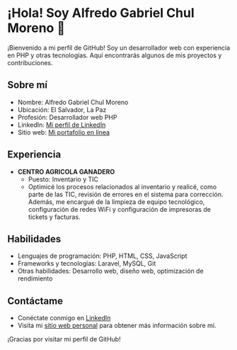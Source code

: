 # ¡Hola! Soy Alfredo Gabriel Chul Moreno 👋

¡Bienvenido a mi perfil de GitHub! Soy un desarrollador web con experiencia en PHP y otras tecnologías. Aquí encontrarás algunos de mis proyectos y contribuciones.

## Sobre mí

- Nombre: Alfredo Gabriel Chul Moreno
- Ubicación: El Salvador, La Paz
- Profesión: Desarrollador web PHP
- LinkedIn: [Mi perfil de LinkedIn](https://sv.linkedin.com/in/gabriel-chul-b2ba73200)
- Sitio web: [Mi portafolio en línea](https://gabriel-chul.github.io/Portafolio/)

## Experiencia

- **CENTRO AGRICOLA GANADERO**
  - Puesto: Inventario y TIC
  - Optimicé los procesos relacionados al inventario y realicé, como parte de las TIC, revisión de errores en el sistema para corrección. Además, me encargué de la limpieza de equipo tecnológico, configuración de redes WiFi y configuración de impresoras de tickets y facturas.

## Habilidades

- Lenguajes de programación: PHP, HTML, CSS, JavaScript
- Frameworks y tecnologías: Laravel, MySQL, Git
- Otras habilidades: Desarrollo web, diseño web, optimización de rendimiento

## Contáctame

- Conéctate conmigo en [LinkedIn](https://sv.linkedin.com/in/gabriel-chul-b2ba73200)
- Visita mi [sitio web personal](https://gabriel-chul.github.io/Portafolio/) para obtener más información sobre mí.

¡Gracias por visitar mi perfil de GitHub!
